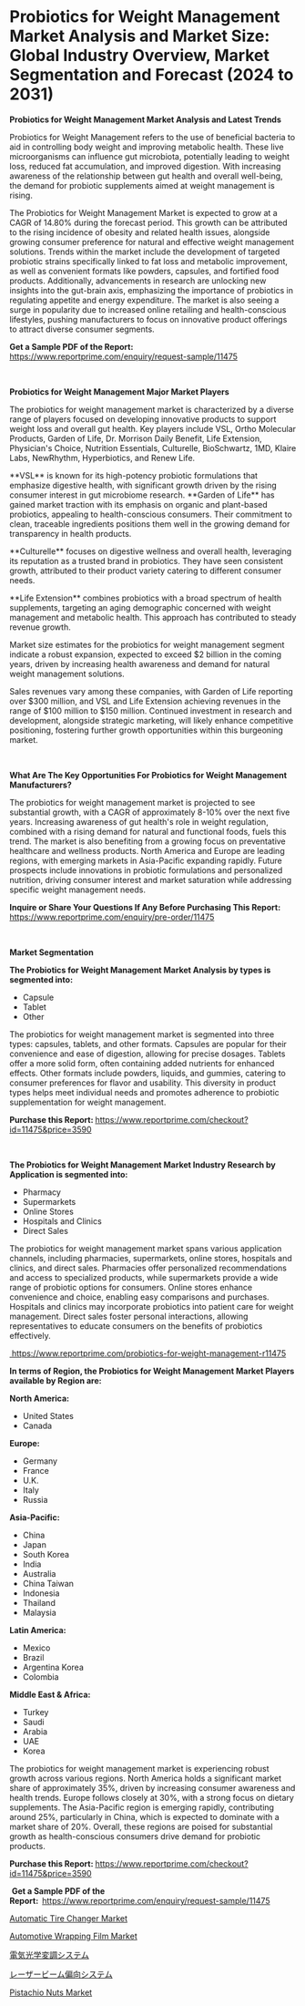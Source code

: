 <p><h1>Probiotics for Weight Management Market Analysis and Market Size: Global Industry Overview, Market Segmentation and Forecast (2024 to 2031)</h1></p><p><strong>Probiotics for Weight Management Market Analysis and Latest Trends</strong></p>
<p><p>Probiotics for Weight Management refers to the use of beneficial bacteria to aid in controlling body weight and improving metabolic health. These live microorganisms can influence gut microbiota, potentially leading to weight loss, reduced fat accumulation, and improved digestion. With increasing awareness of the relationship between gut health and overall well-being, the demand for probiotic supplements aimed at weight management is rising.</p><p>The Probiotics for Weight Management Market is expected to grow at a CAGR of 14.80% during the forecast period. This growth can be attributed to the rising incidence of obesity and related health issues, alongside growing consumer preference for natural and effective weight management solutions. Trends within the market include the development of targeted probiotic strains specifically linked to fat loss and metabolic improvement, as well as convenient formats like powders, capsules, and fortified food products. Additionally, advancements in research are unlocking new insights into the gut-brain axis, emphasizing the importance of probiotics in regulating appetite and energy expenditure. The market is also seeing a surge in popularity due to increased online retailing and health-conscious lifestyles, pushing manufacturers to focus on innovative product offerings to attract diverse consumer segments.</p></p>
<p><strong>Get a Sample PDF of the Report:&nbsp;</strong> <a href="https://www.reportprime.com/enquiry/request-sample/11475">https://www.reportprime.com/enquiry/request-sample/11475</a></p>
<p>&nbsp;</p>
<p><strong>Probiotics for Weight Management Major Market Players</strong></p>
<p><p>The probiotics for weight management market is characterized by a diverse range of players focused on developing innovative products to support weight loss and overall gut health. Key players include VSL, Ortho Molecular Products, Garden of Life, Dr. Morrison Daily Benefit, Life Extension, Physician's Choice, Nutrition Essentials, Culturelle, BioSchwartz, 1MD, Klaire Labs, NewRhythm, Hyperbiotics, and Renew Life.</p><p>**VSL** is known for its high-potency probiotic formulations that emphasize digestive health, with significant growth driven by the rising consumer interest in gut microbiome research. **Garden of Life** has gained market traction with its emphasis on organic and plant-based probiotics, appealing to health-conscious consumers. Their commitment to clean, traceable ingredients positions them well in the growing demand for transparency in health products.</p><p>**Culturelle** focuses on digestive wellness and overall health, leveraging its reputation as a trusted brand in probiotics. They have seen consistent growth, attributed to their product variety catering to different consumer needs.</p><p>**Life Extension** combines probiotics with a broad spectrum of health supplements, targeting an aging demographic concerned with weight management and metabolic health. This approach has contributed to steady revenue growth.</p><p>Market size estimates for the probiotics for weight management segment indicate a robust expansion, expected to exceed $2 billion in the coming years, driven by increasing health awareness and demand for natural weight management solutions.</p><p>Sales revenues vary among these companies, with Garden of Life reporting over $300 million, and VSL and Life Extension achieving revenues in the range of $100 million to $150 million. Continued investment in research and development, alongside strategic marketing, will likely enhance competitive positioning, fostering further growth opportunities within this burgeoning market.</p></p>
<p>&nbsp;</p>
<p><strong>What Are The Key Opportunities For Probiotics for Weight Management Manufacturers?</strong></p>
<p><p>The probiotics for weight management market is projected to see substantial growth, with a CAGR of approximately 8-10% over the next five years. Increasing awareness of gut health's role in weight regulation, combined with a rising demand for natural and functional foods, fuels this trend. The market is also benefiting from a growing focus on preventative healthcare and wellness products. North America and Europe are leading regions, with emerging markets in Asia-Pacific expanding rapidly. Future prospects include innovations in probiotic formulations and personalized nutrition, driving consumer interest and market saturation while addressing specific weight management needs.</p></p>
<p><strong>Inquire or Share Your Questions If Any Before Purchasing This Report:</strong> <a href="https://www.reportprime.com/enquiry/pre-order/11475">https://www.reportprime.com/enquiry/pre-order/11475</a></p>
<p>&nbsp;</p>
<p><strong>Market Segmentation</strong></p>
<p><strong>The Probiotics for Weight Management Market Analysis by types is segmented into:</strong></p>
<p><ul><li>Capsule</li><li>Tablet</li><li>Other</li></ul></p>
<p><p>The probiotics for weight management market is segmented into three types: capsules, tablets, and other formats. Capsules are popular for their convenience and ease of digestion, allowing for precise dosages. Tablets offer a more solid form, often containing added nutrients for enhanced effects. Other formats include powders, liquids, and gummies, catering to consumer preferences for flavor and usability. This diversity in product types helps meet individual needs and promotes adherence to probiotic supplementation for weight management.</p></p>
<p><strong>Purchase this Report:&nbsp;</strong><a href="https://www.reportprime.com/checkout?id=11475&price=3590">https://www.reportprime.com/checkout?id=11475&price=3590</a></p>
<p>&nbsp;</p>
<p><strong>The Probiotics for Weight Management Market Industry Research by Application is segmented into:</strong></p>
<p><ul><li>Pharmacy</li><li>Supermarkets</li><li>Online Stores</li><li>Hospitals and Clinics</li><li>Direct Sales</li></ul></p>
<p><p>The probiotics for weight management market spans various application channels, including pharmacies, supermarkets, online stores, hospitals and clinics, and direct sales. Pharmacies offer personalized recommendations and access to specialized products, while supermarkets provide a wide range of probiotic options for consumers. Online stores enhance convenience and choice, enabling easy comparisons and purchases. Hospitals and clinics may incorporate probiotics into patient care for weight management. Direct sales foster personal interactions, allowing representatives to educate consumers on the benefits of probiotics effectively.</p></p>
<p><a href="https://www.reportprime.com/probiotics-for-weight-management-r11475">&nbsp;https://www.reportprime.com/probiotics-for-weight-management-r11475</a></p>
<p><strong>In terms of Region, the Probiotics for Weight Management Market Players available by Region are:</strong></p>
<p>
    <p> <strong> North America: </strong>
        <ul>
            <li>United States</li>
            <li>Canada</li>
        </ul>
        </p> 
    <p> <strong> Europe: </strong>
        <ul>
            <li>Germany</li>
            <li>France</li>
            <li>U.K.</li>
            <li>Italy</li>
            <li>Russia</li>
        </ul>
        </p> 
    <p> <strong> Asia-Pacific: </strong>
        <ul>
            <li>China</li>
            <li>Japan</li>
            <li>South Korea</li>
            <li>India</li>
            <li>Australia</li>
            <li>China Taiwan</li>
            <li>Indonesia</li>
            <li>Thailand</li>
            <li>Malaysia</li>
        </ul>
        </p> 
    <p> <strong> Latin America: </strong>
        <ul>
            <li>Mexico</li>
            <li>Brazil</li>
            <li>Argentina Korea</li>
            <li>Colombia</li>
        </ul>
        </p> 
    <p> <strong> Middle East & Africa: </strong>
        <ul>
            <li>Turkey</li>
            <li>Saudi</li>
            <li>Arabia</li>
            <li>UAE</li>
            <li>Korea</li>
        </ul>
    </p>
    </p>
<p><p>The probiotics for weight management market is experiencing robust growth across various regions. North America holds a significant market share of approximately 35%, driven by increasing consumer awareness and health trends. Europe follows closely at 30%, with a strong focus on dietary supplements. The Asia-Pacific region is emerging rapidly, contributing around 25%, particularly in China, which is expected to dominate with a market share of 20%. Overall, these regions are poised for substantial growth as health-conscious consumers drive demand for probiotic products.</p></p>
<p><strong>Purchase this Report: </strong><a href="https://www.reportprime.com/checkout?id=11475&price=3590">https://www.reportprime.com/checkout?id=11475&price=3590</a></p>
<p>&nbsp;<strong>Get a Sample PDF of the Report:&nbsp;&nbsp;</strong><a href="https://www.reportprime.com/enquiry/request-sample/11475">https://www.reportprime.com/enquiry/request-sample/11475</a></p>
<p><strong></strong></p>
<p><p><a href="https://www.linkedin.com/pulse/how-automatic-tire-changer-market-evolved-key-trends-regional-7ae7f?trackingId=6ENni138RVK1hxygdRNzog%3D%3D">Automatic Tire Changer Market</a></p><p><a href="https://medium.com/@charles.paige7455/in-the-automotive-wrapping-film-market-the-main-focus-is-on-keeping-costs-low-and-getting-the-3860fc37c297">Automotive Wrapping Film Market</a></p><p><a href="https://medium.com/@mayeuwjvassey/electro-optic-modulation-systems-market-%E3%81%AF-%E3%82%B3%E3%82%B9%E3%83%88%E7%AE%A1%E7%90%86%E3%81%A8%E5%8A%B9%E7%8E%87%E5%90%91%E4%B8%8A%E3%82%92%E5%84%AA%E5%85%88%E3%81%97%E3%81%BE%E3%81%99-%E3%81%95%E3%82%89%E3%81%AB-%E5%A0%B1%E5%91%8A%E6%9B%B8%E3%81%AF%E5%B8%82%E5%A0%B4%E3%81%AE%E9%9C%80%E8%A6%81%E9%9D%A2%E3%81%A8%E4%BE%9B%E7%B5%A6%E9%9D%A2%E3%81%AE%E4%B8%A1%E6%96%B9%E3%82%92%E3%82%AB%E3%83%90%E3%83%BC%E3%81%97%E3%81%A6%E3%81%84%E3%81%BE%E3%81%99-9b25fec3d41a">電気光学変調システム</a></p><p><a href="https://medium.com/@mayeuwjvassey/laser-beam-deflection-systems-market-%E3%81%AE%E3%82%B0%E3%83%AD%E3%83%BC%E3%83%90%E3%83%AB%E5%B8%82%E5%A0%B4%E6%A6%82%E8%A6%81%E3%81%AF-%E4%B8%96%E7%95%8C%E3%81%8A%E3%82%88%E3%81%B3%E4%B8%BB%E8%A6%81%E5%B8%82%E5%A0%B4%E3%81%AB%E3%81%8A%E3%81%91%E3%82%8B%E6%A5%AD%E7%95%8C%E3%81%AB%E5%BD%B1%E9%9F%BF%E3%82%92%E4%B8%8E%E3%81%88%E3%82%8B%E4%B8%BB%E8%A6%81%E3%81%AA%E3%83%88%E3%83%AC%E3%83%B3%E3%83%89%E3%81%AB%E3%81%A4%E3%81%84%E3%81%A6-%E7%8B%AC%E8%87%AA%E3%81%AE%E8%A6%96%E7%82%B9%E3%82%92%E6%8F%90%E4%BE%9B%E3%81%97%E3%81%BE%E3%81%99-38ef0efbba7e">レーザービーム偏向システム</a></p><p><a href="https://medium.com/@jacobwilkins67/in-the-pistachio-nuts-market-the-main-focus-is-on-keeping-costs-low-and-getting-the-most-out-of-073bac2b3648">Pistachio Nuts Market</a></p></p>